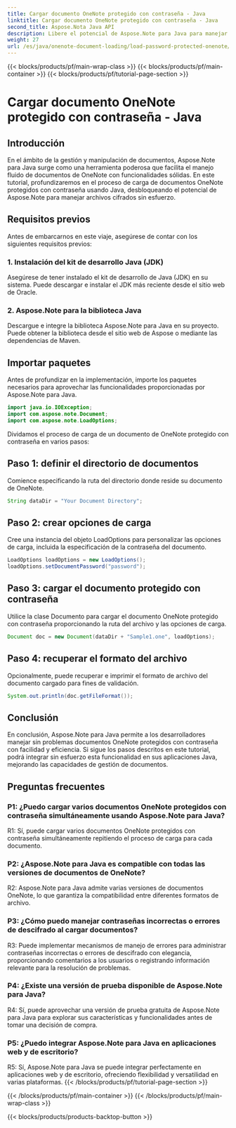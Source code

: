 ```yaml
---
title: Cargar documento OneNote protegido con contraseña - Java
linktitle: Cargar documento OneNote protegido con contraseña - Java
second_title: Aspose.Nota Java API
description: Libere el potencial de Aspose.Note para Java para manejar documentos OneNote protegidos con contraseña sin esfuerzo. Mejore su gestión de documentos Java con Aspose.Note.
weight: 27
url: /es/java/onenote-document-loading/load-password-protected-onenote/
---
```


{{< blocks/products/pf/main-wrap-class >}}
{{< blocks/products/pf/main-container >}}
{{< blocks/products/pf/tutorial-page-section >}}

# Cargar documento OneNote protegido con contraseña - Java

## Introducción

En el ámbito de la gestión y manipulación de documentos, Aspose.Note para Java surge como una herramienta poderosa que facilita el manejo fluido de documentos de OneNote con funcionalidades sólidas. En este tutorial, profundizaremos en el proceso de carga de documentos OneNote protegidos con contraseña usando Java, desbloqueando el potencial de Aspose.Note para manejar archivos cifrados sin esfuerzo.

## Requisitos previos

Antes de embarcarnos en este viaje, asegúrese de contar con los siguientes requisitos previos:

### 1. Instalación del kit de desarrollo Java (JDK)

Asegúrese de tener instalado el kit de desarrollo de Java (JDK) en su sistema. Puede descargar e instalar el JDK más reciente desde el sitio web de Oracle.

### 2. Aspose.Note para la biblioteca Java

Descargue e integre la biblioteca Aspose.Note para Java en su proyecto. Puede obtener la biblioteca desde el sitio web de Aspose o mediante las dependencias de Maven.

## Importar paquetes

Antes de profundizar en la implementación, importe los paquetes necesarios para aprovechar las funcionalidades proporcionadas por Aspose.Note para Java.

```java
import java.io.IOException;
import com.aspose.note.Document;
import com.aspose.note.LoadOptions;
```

Dividamos el proceso de carga de un documento de OneNote protegido con contraseña en varios pasos:

## Paso 1: definir el directorio de documentos

Comience especificando la ruta del directorio donde reside su documento de OneNote.

```java
String dataDir = "Your Document Directory";
```

## Paso 2: crear opciones de carga

Cree una instancia del objeto LoadOptions para personalizar las opciones de carga, incluida la especificación de la contraseña del documento.

```java
LoadOptions loadOptions = new LoadOptions();
loadOptions.setDocumentPassword("password");
```

## Paso 3: cargar el documento protegido con contraseña

Utilice la clase Documento para cargar el documento OneNote protegido con contraseña proporcionando la ruta del archivo y las opciones de carga.

```java
Document doc = new Document(dataDir + "Sample1.one", loadOptions);
```

## Paso 4: recuperar el formato del archivo

Opcionalmente, puede recuperar e imprimir el formato de archivo del documento cargado para fines de validación.

```java
System.out.println(doc.getFileFormat());
```

## Conclusión

En conclusión, Aspose.Note para Java permite a los desarrolladores manejar sin problemas documentos OneNote protegidos con contraseña con facilidad y eficiencia. Si sigue los pasos descritos en este tutorial, podrá integrar sin esfuerzo esta funcionalidad en sus aplicaciones Java, mejorando las capacidades de gestión de documentos.

## Preguntas frecuentes

### P1: ¿Puedo cargar varios documentos OneNote protegidos con contraseña simultáneamente usando Aspose.Note para Java?

R1: Sí, puede cargar varios documentos OneNote protegidos con contraseña simultáneamente repitiendo el proceso de carga para cada documento.

### P2: ¿Aspose.Note para Java es compatible con todas las versiones de documentos de OneNote?

R2: Aspose.Note para Java admite varias versiones de documentos OneNote, lo que garantiza la compatibilidad entre diferentes formatos de archivo.

### P3: ¿Cómo puedo manejar contraseñas incorrectas o errores de descifrado al cargar documentos?

R3: Puede implementar mecanismos de manejo de errores para administrar contraseñas incorrectas o errores de descifrado con elegancia, proporcionando comentarios a los usuarios o registrando información relevante para la resolución de problemas.

### P4: ¿Existe una versión de prueba disponible de Aspose.Note para Java?

R4: Sí, puede aprovechar una versión de prueba gratuita de Aspose.Note para Java para explorar sus características y funcionalidades antes de tomar una decisión de compra.

### P5: ¿Puedo integrar Aspose.Note para Java en aplicaciones web y de escritorio?

R5: Sí, Aspose.Note para Java se puede integrar perfectamente en aplicaciones web y de escritorio, ofreciendo flexibilidad y versatilidad en varias plataformas.
{{< /blocks/products/pf/tutorial-page-section >}}

{{< /blocks/products/pf/main-container >}}
{{< /blocks/products/pf/main-wrap-class >}}

{{< blocks/products/products-backtop-button >}}
